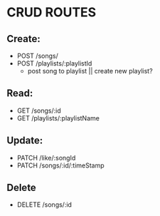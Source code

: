 # CRUD ROUTES

## Create:
  - POST /songs/
  - POST /playlists/:playlistId
    - post song to playlist || create new playlist?

## Read:
  - GET /songs/:id
  - GET /playlists/:playlistName

## Update:
  - PATCH /like/:songId
  - PATCH /songs/:id/:timeStamp

## Delete
  - DELETE /songs/:id